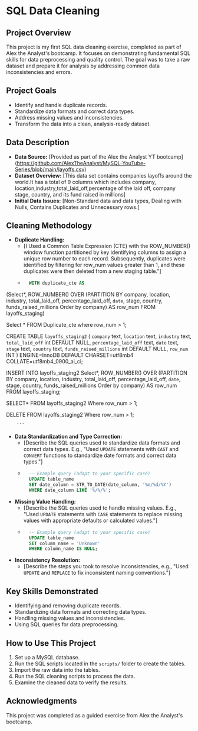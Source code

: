 # SQL Data Cleaning

## Project Overview

This project is my first SQL data cleaning exercise, completed as part of Alex the Analyst's bootcamp. It focuses on demonstrating fundamental SQL skills for data preprocessing and quality control. The goal was to take a raw dataset and prepare it for analysis by addressing common data inconsistencies and errors.

## Project Goals

* Identify and handle duplicate records.
* Standardize data formats and correct data types.
* Address missing values and inconsistencies.
* Transform the data into a clean, analysis-ready dataset.

## Data Description

* **Data Source:** [Provided as part of the Alex the Analyst YT bootcamp] (https://github.com/AlexTheAnalyst/MySQL-YouTube-Series/blob/main/layoffs.csv)
* **Dataset Overview:** [This data set contains companies layoffs around the world.It has a total of 9 columns  which includes company, location,industry,total_laid_off,percentage of the laid off, company stage, country, and its fund raised in millions]
* **Initial Data Issues:** [Non-Standard data and data types, Dealing with Nulls, Contains Duplicates and Unnecessary rows.]

## Cleaning Methodology

* **Duplicate Handling:**
    * [I Used a Common Table Expression (CTE) with the ROW_NUMBER() window function partitioned by key identifying columns to assign a unique row number to each record. Subsequently, duplicates were identified by filtering for row_num values greater than 1, and these duplicates were then deleted from a new staging table."]
    * ```sql
        WITH duplicate_cte AS
(Select*,
ROW_NUMBER() OVER (PARTITION BY 
	company, location, industry, total_laid_off, percentage_laid_off, `date`, stage, country, funds_raised_millions Order by company)  AS row_num
FROM layoffs_staging)

Select *
FROM Duplicate_cte
where row_num > 1;

CREATE TABLE `layoffs_staging2` (
  `company` text,
  `location` text,
  `industry` text,
  `total_laid_off` int DEFAULT NULL,
  `percentage_laid_off` text,
  `date` text,
  `stage` text,
  `country` text,
  `funds_raised_millions` int DEFAULT NULL,
  `row_num` INT
) ENGINE=InnoDB DEFAULT CHARSET=utf8mb4 COLLATE=utf8mb4_0900_ai_ci;

INSERT INTO layoffs_staging2
Select*, ROW_NUMBER() OVER (PARTITION BY 
	company, location, industry, total_laid_off, percentage_laid_off, `date`, stage, country, funds_raised_millions Order by company)  AS row_num
FROM layoffs_staging;

SELECT*
FROM layoffs_staging2
Where row_num > 1;

DELETE FROM layoffs_staging2
Where row_num > 1;

        ```
* **Data Standardization and Type Correction:**
    * [Describe the SQL queries used to standardize data formats and correct data types. E.g., "Used `UPDATE` statements with `CAST` and `CONVERT` functions to standardize date formats and correct data types."]
    * ```sql
        -- Example query (adapt to your specific case)
        UPDATE table_name
        SET date_column = STR_TO_DATE(date_column, '%m/%d/%Y')
        WHERE date_column LIKE '%/%/%';
        ```
* **Missing Value Handling:**
    * [Describe the SQL queries used to handle missing values. E.g., "Used `UPDATE` statements with `CASE` statements to replace missing values with appropriate defaults or calculated values."]
    * ```sql
        -- Example query (adapt to your specific case)
        UPDATE table_name
        SET column_name = 'Unknown'
        WHERE column_name IS NULL;
        ```
* **Inconsistency Resolution:**
    * [Describe the steps you took to resolve inconsistencies, e.g., "Used `UPDATE` and `REPLACE` to fix inconsistent naming conventions."]

## Key Skills Demonstrated

* Identifying and removing duplicate records.
* Standardizing data formats and correcting data types.
* Handling missing values and inconsistencies.
* Using SQL queries for data preprocessing.

## How to Use This Project

1.  Set up a MySQL database.
2.  Run the SQL scripts located in the `scripts/` folder to create the tables.
3.  Import the raw data into the tables.
4.  Run the SQL cleaning scripts to process the data.
5.  Examine the cleaned data to verify the results.

## Acknowledgments

This project was completed as a guided exercise from Alex the Analyst's bootcamp.
